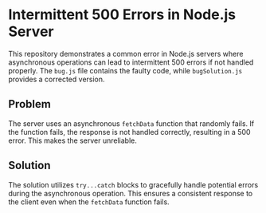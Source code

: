 # Intermittent 500 Errors in Node.js Server

This repository demonstrates a common error in Node.js servers where asynchronous operations can lead to intermittent 500 errors if not handled properly.  The `bug.js` file contains the faulty code, while `bugSolution.js` provides a corrected version.

## Problem

The server uses an asynchronous `fetchData` function that randomly fails.  If the function fails, the response is not handled correctly, resulting in a 500 error. This makes the server unreliable.

## Solution

The solution utilizes `try...catch` blocks to gracefully handle potential errors during the asynchronous operation.  This ensures a consistent response to the client even when the `fetchData` function fails.